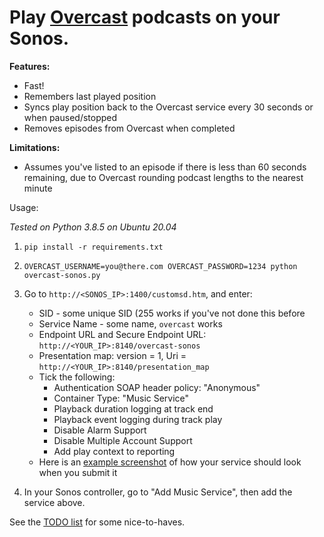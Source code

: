 # Play [Overcast](https://overcast.fm/) podcasts on your Sonos.

**Features:**

* Fast!
* Remembers last played position
* Syncs play position back to the Overcast service every 30 seconds or when paused/stopped
* Removes episodes from Overcast when completed

**Limitations:**

* Assumes you've listed to an episode if there is less than 60 seconds remaining, due to Overcast rounding podcast lengths to the nearest minute

Usage:

*Tested on Python 3.8.5 on Ubuntu 20.04*

1. `pip install -r requirements.txt`

1. `OVERCAST_USERNAME=you@there.com OVERCAST_PASSWORD=1234 python overcast-sonos.py`

1. Go to `http://<SONOS_IP>:1400/customsd.htm`, and enter:

    - SID - some unique SID (255 works if you've not done this before
    - Service Name - some name, `overcast` works
    - Endpoint URL and Secure Endpoint URL: `http://<YOUR_IP>:8140/overcast-sonos`
    - Presentation map: version = 1, Uri = `http://<YOUR_IP>:8140/presentation_map`
    - Tick the following:
        - Authentication SOAP header policy: "Anonymous"
        - Container Type: "Music Service"
        - Playback duration logging at track end
        - Playback event logging during track play
        - Disable Alarm Support
        - Disable Multiple Account Support
        - Add play context to reporting
    - Here is an [example screenshot](./customsd_example.png) of how your service should look when you submit it

1. In your Sonos controller, go to "Add Music Service", then add the service above.

 See the [TODO list](./TODO.md) for some nice-to-haves.